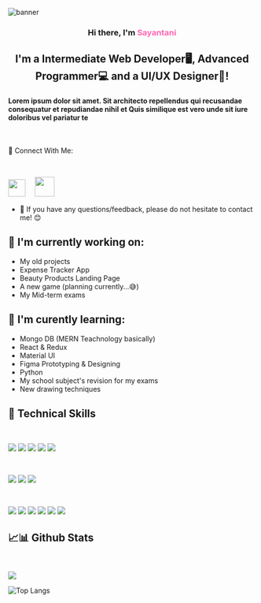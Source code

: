 ![banner](https://miro.medium.com/max/1400/0*JkWEo400nDymhtnl)

### <p style="text-align: center;"> Hi there, I'm <span style="color: hotpink; font-weight: bold">Sayantani</span></p>

## <p style="text-align: center">I'm a Intermediate Web Developer🖥, Advanced Programmer💻 and a UI/UX Designer🎨!</p>

#### Lorem ipsum dolor sit amet. Sit architecto repellendus qui recusandae consequatur et repudiandae nihil et Quis similique est vero unde sit iure doloribus vel pariatur te

<br/>

🤝 Connect With Me:

<br>

<img src="https://th.bing.com/th/id/R.c5ddecc677d10dd4ae1a9216bf75dff7?rik=6nNaZIUE7nrPJg&riu=http%3a%2f%2fpluspng.com%2fimg-png%2finstagram-png-instagram-png-icon-1024.png&ehk=g%2ffN9f%2bnGvDVPmZQMVTHWRh5%2bvzaZK5iHv1a%2bcmGVkg%3d&risl=&pid=ImgRaw&r=0" style="width: 35px; padding-right: 15px"></img>
<img src="https://cdn.freelogovectors.net/wp-content/uploads/2020/10/gmail_logo_icon.png" style="width: 40px; padding-right: 10px"></img>

- 📧 If you have any questions/feedback, please do not hesitate to contact me! 😊

## 🔭 I'm currently working on:
- My old projects
- Expense Tracker App
- Beauty Products Landing Page
- A new game (planning currently...😅)
- My Mid-term exams

## 🌱 I'm curently learning:
- Mongo DB (MERN Teachnology basically)
- React & Redux
- Material UI
- Figma Prototyping & Designing
- Python
- My school subject's revision for my exams
- New drawing techniques

## 💼 Technical Skills

<br/>

![](https://img.shields.io/badge/Code-React-informational?style=flat&logo=react&color=61DAFB)
![](https://img.shields.io/badge/Code-JavaScript-informational?style=flat&logo=javascript&color=yellow)
![](https://img.shields.io/badge/Code-Python-informational?style=flat&logo=python&color=darkblue)
![](https://img.shields.io/badge/Code-HTML5-informational?style=flat&logo=html5&color=orangered)
![](https://img.shields.io/badge/Code-Typescript-informational?style=flat&logo=typescript&color=blue)

<br/>

![](https://img.shields.io/badge/Style-Bootstrap-informational?style=flat&logo=bootstrap&color=blueviolet)
![](https://img.shields.io/badge/Style-SCSS/SASS-informational?style=flat&logo=sass&color=hotpink)
![](https://img.shields.io/badge/Style-styledcomponents-informational?style=flat&logo=styledcomponents&color=pink)

<br/>

![](https://img.shields.io/badge/Tools-Figma-informational?style=flat&logo=figma&color=orange)
![](https://img.shields.io/badge/Tools-Netlify-informational?style=flat&logo=netlify&color=seagreen)
![](https://img.shields.io/badge/Tools-Git-informational?style=flat&logo=git&color=darkorange)
![](https://img.shields.io/badge/Tools-Github-informational?style=flat&logo=github&color=black)
![](https://img.shields.io/badge/Tools-NPM-informational?style=flat&logo=npm&color=red)
![](https://img.shields.io/badge/Tools-Yarn-informational?style=flat&logo=yarn&color=blue)

## 📈📊 Github Stats

<br/>

![](https://github-readme-stats.vercel.app/api?username=iamsayantanipatra&show_icons=true&theme=tokyonight)

![Top Langs](https://github-readme-stats.vercel.app/api/top-langs/?username=iamsayantanipatra&layout=compact)
